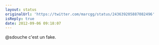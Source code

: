 ```yaml
---
layout: status
originalUrl: 'https://twitter.com/marcgg/status/243639205887082496'
isReply: true
date: 2012-09-06 09:18:07
---
```


@sdouche c'est un fake.

